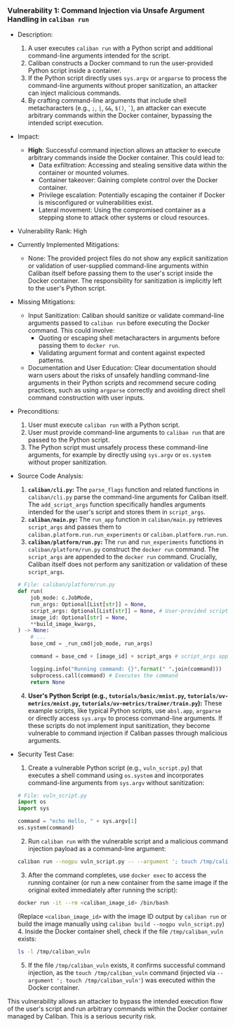 ### Vulnerability 1: Command Injection via Unsafe Argument Handling in `caliban run`

- Description:
    1. A user executes `caliban run` with a Python script and additional command-line arguments intended for the script.
    2. Caliban constructs a Docker command to run the user-provided Python script inside a container.
    3. If the Python script directly uses `sys.argv` or `argparse` to process the command-line arguments without proper sanitization, an attacker can inject malicious commands.
    4. By crafting command-line arguments that include shell metacharacters (e.g., `;`, `|`, `&&`, `$()`, `` ` ``), an attacker can execute arbitrary commands within the Docker container, bypassing the intended script execution.

- Impact:
    - **High**: Successful command injection allows an attacker to execute arbitrary commands inside the Docker container. This could lead to:
        - Data exfiltration: Accessing and stealing sensitive data within the container or mounted volumes.
        - Container takeover: Gaining complete control over the Docker container.
        - Privilege escalation: Potentially escaping the container if Docker is misconfigured or vulnerabilities exist.
        - Lateral movement: Using the compromised container as a stepping stone to attack other systems or cloud resources.

- Vulnerability Rank: High

- Currently Implemented Mitigations:
    - None: The provided project files do not show any explicit sanitization or validation of user-supplied command-line arguments within Caliban itself before passing them to the user's script inside the Docker container. The responsibility for sanitization is implicitly left to the user's Python script.

- Missing Mitigations:
    - Input Sanitization: Caliban should sanitize or validate command-line arguments passed to `caliban run` before executing the Docker command. This could involve:
        - Quoting or escaping shell metacharacters in arguments before passing them to `docker run`.
        - Validating argument format and content against expected patterns.
    - Documentation and User Education:  Clear documentation should warn users about the risks of unsafely handling command-line arguments in their Python scripts and recommend secure coding practices, such as using `argparse` correctly and avoiding direct shell command construction with user inputs.

- Preconditions:
    1. User must execute `caliban run` with a Python script.
    2. User must provide command-line arguments to `caliban run` that are passed to the Python script.
    3. The Python script must unsafely process these command-line arguments, for example by directly using `sys.argv` or `os.system` without proper sanitization.

- Source Code Analysis:
    1. **`caliban/cli.py`:** The `parse_flags` function and related functions in `caliban/cli.py` parse the command-line arguments for Caliban itself. The `add_script_args` function specifically handles arguments intended for the user's script and stores them in `script_args`.
    2. **`caliban/main.py`:** The `run_app` function in `caliban/main.py` retrieves `script_args` and passes them to `caliban.platform.run.run_experiments` or `caliban.platform.run.run`.
    3. **`caliban/platform/run.py`:** The `run` and `run_experiments` functions in `caliban/platform/run.py` construct the `docker run` command. The `script_args` are appended to the `docker run` command. Crucially, Caliban itself does not perform any sanitization or validation of these `script_args`.
    ```python
    # File: caliban/platform/run.py
    def run(
        job_mode: c.JobMode,
        run_args: Optional[List[str]] = None,
        script_args: Optional[List[str]] = None, # User-provided script args
        image_id: Optional[str] = None,
        **build_image_kwargs,
    ) -> None:
        # ...
        base_cmd = _run_cmd(job_mode, run_args)

        command = base_cmd + [image_id] + script_args # script_args appended directly

        logging.info("Running command: {}".format(" ".join(command)))
        subprocess.call(command) # Executes the command
        return None
    ```
    4. **User's Python Script (e.g., `tutorials/basic/mnist.py`, `tutorials/uv-metrics/mnist.py`, `tutorials/uv-metrics/trainer/train.py`):** These example scripts, like typical Python scripts, use `absl.app`, `argparse` or directly access `sys.argv` to process command-line arguments. If these scripts do not implement input sanitization, they become vulnerable to command injection if Caliban passes through malicious arguments.

- Security Test Case:
    1. Create a vulnerable Python script (e.g., `vuln_script.py`) that executes a shell command using `os.system` and incorporates command-line arguments from `sys.argv` without sanitization:
    ```python
    # File: vuln_script.py
    import os
    import sys

    command = "echo Hello, " + sys.argv[1]
    os.system(command)
    ```
    2. Run `caliban run` with the vulnerable script and a malicious command injection payload as a command-line argument:
    ```bash
    caliban run --nogpu vuln_script.py -- --argument '; touch /tmp/caliban_vuln'
    ```
    3. After the command completes, use `docker exec` to access the running container (or run a new container from the same image if the original exited immediately after running the script):
    ```bash
    docker run -it --rm <caliban_image_id> /bin/bash
    ```
    (Replace `<caliban_image_id>` with the image ID output by `caliban run` or build the image manually using `caliban build --nogpu vuln_script.py`)
    4. Inside the Docker container shell, check if the file `/tmp/caliban_vuln` exists:
    ```bash
    ls -l /tmp/caliban_vuln
    ```
    5. If the file `/tmp/caliban_vuln` exists, it confirms successful command injection, as the `touch /tmp/caliban_vuln` command (injected via `--argument '; touch /tmp/caliban_vuln'`) was executed within the Docker container.

This vulnerability allows an attacker to bypass the intended execution flow of the user's script and run arbitrary commands within the Docker container managed by Caliban. This is a serious security risk.